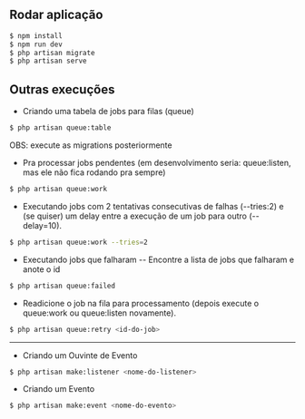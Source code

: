 ## Rodar aplicação

```sh
$ npm install
$ npm run dev
$ php artisan migrate
$ php artisan serve
```

## Outras execuções

- Criando uma tabela de jobs para filas (queue)
```sh
$ php artisan queue:table 
```
OBS: execute as migrations posteriormente


- Pra processar jobs pendentes (em desenvolvimento seria: queue:listen, mas ele não fica rodando pra sempre)
```sh
$ php artisan queue:work
```
- Executando jobs com 2 tentativas consecutivas de falhas (--tries:2) e (se quiser) um delay entre a execução de um job para outro (--delay=10).
```sh
$ php artisan queue:work --tries=2
```

- Executando jobs que falharam
-- Encontre a lista de jobs que falharam e anote o id
```sh
$ php artisan queue:failed
```

- Readicione o job na fila para processamento (depois execute o queue:work ou queue:listen novamente).
```sh
$ php artisan queue:retry <id-do-job>
```

--------------------------------------------------------

- Criando um Ouvinte de Evento
```sh
$ php artisan make:listener <nome-do-listener>
```

- Criando um Evento
```sh
$ php artisan make:event <nome-do-evento>
```

